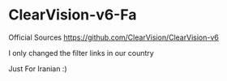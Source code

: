 # ClearVision-v6-Fa
Official Sources
https://github.com/ClearVision/ClearVision-v6

I only changed the filter links in our country

Just For Iranian :)
